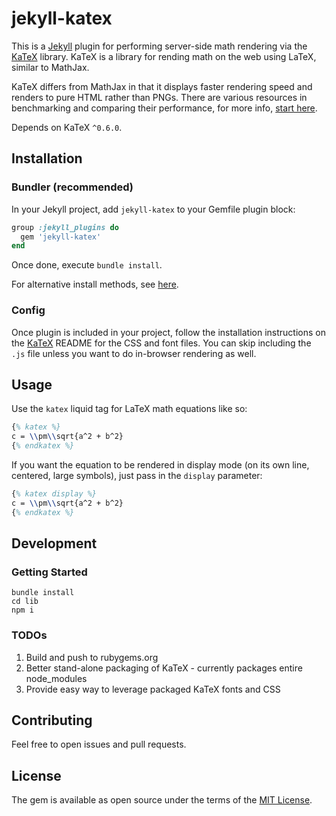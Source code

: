 # jekyll-katex

This is a [Jekyll](http://jekyllrb.com) plugin for performing server-side math rendering via the [KaTeX](https://github.com/Khan/KaTeX) library.
KaTeX is a library for rending math on the web using LaTeX, similar to MathJax.

KaTeX differs from MathJax in that it displays faster rendering speed and renders to pure HTML rather than PNGs.
There are various resources in benchmarking and comparing their performance, for more info, [start here](https://khan.github.io/KaTeX/).

Depends on KaTeX `^0.6.0`.

## Installation

### Bundler (recommended)

In your Jekyll project, add `jekyll-katex` to your Gemfile plugin block:

```ruby
group :jekyll_plugins do
  gem 'jekyll-katex'
end
```

Once done, execute `bundle install`.

For alternative install methods, see [here](https://jekyllrb.com/docs/plugins/).

### Config

Once plugin is included in your project, follow the installation instructions on the [KaTeX](https://github.com/Khan/KaTeX) README for the CSS and font files.
You can skip including the `.js` file unless you want to do in-browser rendering as well.

## Usage

Use the `katex` liquid tag for LaTeX math equations like so:

```latex
{% katex %}
c = \\pm\\sqrt{a^2 + b^2}
{% endkatex %}
```

If you want the equation to be rendered in display mode (on its own line, centered, large symbols), just pass in the `display` parameter:

```latex
{% katex display %}
c = \\pm\\sqrt{a^2 + b^2}
{% endkatex %}
```

## Development

### Getting Started

```
bundle install
cd lib
npm i
```

### TODOs

1. Build and push to rubygems.org
2. Better stand-alone packaging of KaTeX - currently packages entire node_modules
3. Provide easy way to leverage packaged KaTeX fonts and CSS

## Contributing

Feel free to open issues and pull requests.

## License

The gem is available as open source under the terms of the [MIT License](http://opensource.org/licenses/MIT).
